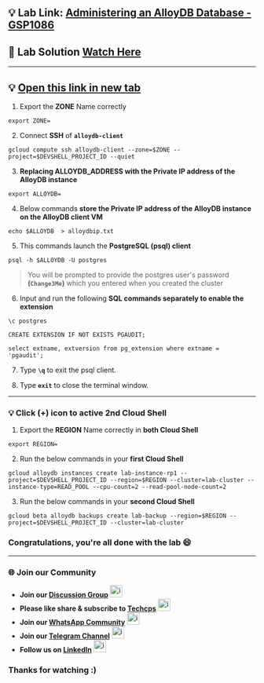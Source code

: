 
## 💡 Lab Link: [Administering an AlloyDB Database - GSP1086](https://www.cloudskillsboost.google/focuses/100851?parent=catalog)

## 🚀 Lab Solution [Watch Here](https://www.youtube.com/@techcps)

---

## 💡 [Open this link in new tab](https://console.cloud.google.com/alloydb/clusters?referrer=search&project=)

1. Export the **ZONE** Name correctly
```
export ZONE=
```

2. Connect **SSH** of **`alloydb-client`**
```
gcloud compute ssh alloydb-client --zone=$ZONE --project=$DEVSHELL_PROJECT_ID --quiet
```

3. **Replacing ALLOYDB_ADDRESS with the Private IP address of the AlloyDB instance**
```
export ALLOYDB=
```

4. Below commands **store the Private IP address of the AlloyDB instance on the AlloyDB client VM**
```
echo $ALLOYDB  > alloydbip.txt 
```

5. This commands launch the **PostgreSQL (psql) client**
```
psql -h $ALLOYDB -U postgres
```

> You will be prompted to provide the postgres user's password **(`Change3Me`)** which you entered when you created the cluster

6. Input and run the following **SQL commands separately to enable the extension**
```
\c postgres
```
```
CREATE EXTENSION IF NOT EXISTS PGAUDIT;
```
```
select extname, extversion from pg_extension where extname = 'pgaudit';
```

7. Type **`\q`** to exit the psql client.

8. Type **`exit`** to close the terminal window.

---

### 💡 Click (+) icon to active 2nd Cloud Shell

1. Export the **REGION** Name correctly in **both Cloud Shell**
```
export REGION=
```

2. Run the below commands in your **first Cloud Shell**
```
gcloud alloydb instances create lab-instance-rp1 --project=$DEVSHELL_PROJECT_ID --region=$REGION --cluster=lab-cluster --instance-type=READ_POOL --cpu-count=2 --read-pool-node-count=2
```

3. Run the below commands in your **second Cloud Shell**
```
gcloud beta alloydb backups create lab-backup --region=$REGION --project=$DEVSHELL_PROJECT_ID --cluster=lab-cluster
```

### Congratulations, you're all done with the lab 😄

---

### 🌐 Join our Community

- **Join our [Discussion Group](https://t.me/Techcpschat)** <img src="https://github.com/user-attachments/assets/a4a4b767-151c-461d-bca1-da6d4c0cd68a" alt="icon" width="25" height="25">
- **Please like share & subscribe to [Techcps](https://www.youtube.com/@techcps)** <img src="https://github.com/user-attachments/assets/6ee41001-c795-467c-8d96-06b56c246b9c" alt="icon" width="25" height="25">
- **Join our [WhatsApp Community](https://whatsapp.com/channel/0029Va9nne147XeIFkXYv71A)** <img src="https://github.com/user-attachments/assets/aa10b8b2-5424-40bc-8911-7969f29f6dae" alt="icon" width="25" height="25">
- **Join our [Telegram Channel](https://t.me/Techcps)** <img src="https://github.com/user-attachments/assets/a4a4b767-151c-461d-bca1-da6d4c0cd68a" alt="icon" width="25" height="25">
- **Follow us on [LinkedIn](https://www.linkedin.com/company/techcps/)** <img src="https://github.com/user-attachments/assets/b9da471b-2f46-4d39-bea9-acdb3b3a23b0" alt="icon" width="25" height="25">

### Thanks for watching :)
